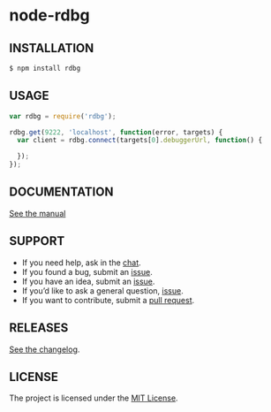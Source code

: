 # node-rdbg

## INSTALLATION

```sh
$ npm install rdbg
```

## USAGE

```js
var rdbg = require('rdbg');

rdbg.get(9222, 'localhost', function(error, targets) {
  var client = rdbg.connect(targets[0].debuggerUrl, function() {

  });
});
```

## DOCUMENTATION

[See the manual](doc/api/readme.md)

## SUPPORT

* If you need help, ask in the [chat](http://gitter.im/caspervonb/node-rdbg).
* If you found a bug, submit an [issue](https://github.com/caspervonb/node-rdbg/issues).
* If you have an idea, submit an [issue](https://github.com/caspervonb/node-rdbg/issues).
* If you’d like to ask a general question, [issue](https://github.com/caspervonb/node-rdbg/issues).
* If you want to contribute, submit a [pull request](https://github.com/caspervonb/node-rdbg/pulls).

## RELEASES

[See the changelog](changelog.md).

## LICENSE

The project is licensed under the [MIT License](license.md).
